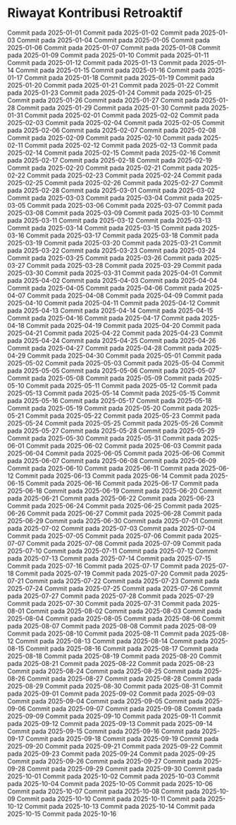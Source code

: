# Riwayat Kontribusi Retroaktif
Commit pada 2025-01-01
Commit pada 2025-01-02
Commit pada 2025-01-03
Commit pada 2025-01-04
Commit pada 2025-01-05
Commit pada 2025-01-06
Commit pada 2025-01-07
Commit pada 2025-01-08
Commit pada 2025-01-09
Commit pada 2025-01-10
Commit pada 2025-01-11
Commit pada 2025-01-12
Commit pada 2025-01-13
Commit pada 2025-01-14
Commit pada 2025-01-15
Commit pada 2025-01-16
Commit pada 2025-01-17
Commit pada 2025-01-18
Commit pada 2025-01-19
Commit pada 2025-01-20
Commit pada 2025-01-21
Commit pada 2025-01-22
Commit pada 2025-01-23
Commit pada 2025-01-24
Commit pada 2025-01-25
Commit pada 2025-01-26
Commit pada 2025-01-27
Commit pada 2025-01-28
Commit pada 2025-01-29
Commit pada 2025-01-30
Commit pada 2025-01-31
Commit pada 2025-02-01
Commit pada 2025-02-02
Commit pada 2025-02-03
Commit pada 2025-02-04
Commit pada 2025-02-05
Commit pada 2025-02-06
Commit pada 2025-02-07
Commit pada 2025-02-08
Commit pada 2025-02-09
Commit pada 2025-02-10
Commit pada 2025-02-11
Commit pada 2025-02-12
Commit pada 2025-02-13
Commit pada 2025-02-14
Commit pada 2025-02-15
Commit pada 2025-02-16
Commit pada 2025-02-17
Commit pada 2025-02-18
Commit pada 2025-02-19
Commit pada 2025-02-20
Commit pada 2025-02-21
Commit pada 2025-02-22
Commit pada 2025-02-23
Commit pada 2025-02-24
Commit pada 2025-02-25
Commit pada 2025-02-26
Commit pada 2025-02-27
Commit pada 2025-02-28
Commit pada 2025-03-01
Commit pada 2025-03-02
Commit pada 2025-03-03
Commit pada 2025-03-04
Commit pada 2025-03-05
Commit pada 2025-03-06
Commit pada 2025-03-07
Commit pada 2025-03-08
Commit pada 2025-03-09
Commit pada 2025-03-10
Commit pada 2025-03-11
Commit pada 2025-03-12
Commit pada 2025-03-13
Commit pada 2025-03-14
Commit pada 2025-03-15
Commit pada 2025-03-16
Commit pada 2025-03-17
Commit pada 2025-03-18
Commit pada 2025-03-19
Commit pada 2025-03-20
Commit pada 2025-03-21
Commit pada 2025-03-22
Commit pada 2025-03-23
Commit pada 2025-03-24
Commit pada 2025-03-25
Commit pada 2025-03-26
Commit pada 2025-03-27
Commit pada 2025-03-28
Commit pada 2025-03-29
Commit pada 2025-03-30
Commit pada 2025-03-31
Commit pada 2025-04-01
Commit pada 2025-04-02
Commit pada 2025-04-03
Commit pada 2025-04-04
Commit pada 2025-04-05
Commit pada 2025-04-06
Commit pada 2025-04-07
Commit pada 2025-04-08
Commit pada 2025-04-09
Commit pada 2025-04-10
Commit pada 2025-04-11
Commit pada 2025-04-12
Commit pada 2025-04-13
Commit pada 2025-04-14
Commit pada 2025-04-15
Commit pada 2025-04-16
Commit pada 2025-04-17
Commit pada 2025-04-18
Commit pada 2025-04-19
Commit pada 2025-04-20
Commit pada 2025-04-21
Commit pada 2025-04-22
Commit pada 2025-04-23
Commit pada 2025-04-24
Commit pada 2025-04-25
Commit pada 2025-04-26
Commit pada 2025-04-27
Commit pada 2025-04-28
Commit pada 2025-04-29
Commit pada 2025-04-30
Commit pada 2025-05-01
Commit pada 2025-05-02
Commit pada 2025-05-03
Commit pada 2025-05-04
Commit pada 2025-05-05
Commit pada 2025-05-06
Commit pada 2025-05-07
Commit pada 2025-05-08
Commit pada 2025-05-09
Commit pada 2025-05-10
Commit pada 2025-05-11
Commit pada 2025-05-12
Commit pada 2025-05-13
Commit pada 2025-05-14
Commit pada 2025-05-15
Commit pada 2025-05-16
Commit pada 2025-05-17
Commit pada 2025-05-18
Commit pada 2025-05-19
Commit pada 2025-05-20
Commit pada 2025-05-21
Commit pada 2025-05-22
Commit pada 2025-05-23
Commit pada 2025-05-24
Commit pada 2025-05-25
Commit pada 2025-05-26
Commit pada 2025-05-27
Commit pada 2025-05-28
Commit pada 2025-05-29
Commit pada 2025-05-30
Commit pada 2025-05-31
Commit pada 2025-06-01
Commit pada 2025-06-02
Commit pada 2025-06-03
Commit pada 2025-06-04
Commit pada 2025-06-05
Commit pada 2025-06-06
Commit pada 2025-06-07
Commit pada 2025-06-08
Commit pada 2025-06-09
Commit pada 2025-06-10
Commit pada 2025-06-11
Commit pada 2025-06-12
Commit pada 2025-06-13
Commit pada 2025-06-14
Commit pada 2025-06-15
Commit pada 2025-06-16
Commit pada 2025-06-17
Commit pada 2025-06-18
Commit pada 2025-06-19
Commit pada 2025-06-20
Commit pada 2025-06-21
Commit pada 2025-06-22
Commit pada 2025-06-23
Commit pada 2025-06-24
Commit pada 2025-06-25
Commit pada 2025-06-26
Commit pada 2025-06-27
Commit pada 2025-06-28
Commit pada 2025-06-29
Commit pada 2025-06-30
Commit pada 2025-07-01
Commit pada 2025-07-02
Commit pada 2025-07-03
Commit pada 2025-07-04
Commit pada 2025-07-05
Commit pada 2025-07-06
Commit pada 2025-07-07
Commit pada 2025-07-08
Commit pada 2025-07-09
Commit pada 2025-07-10
Commit pada 2025-07-11
Commit pada 2025-07-12
Commit pada 2025-07-13
Commit pada 2025-07-14
Commit pada 2025-07-15
Commit pada 2025-07-16
Commit pada 2025-07-17
Commit pada 2025-07-18
Commit pada 2025-07-19
Commit pada 2025-07-20
Commit pada 2025-07-21
Commit pada 2025-07-22
Commit pada 2025-07-23
Commit pada 2025-07-24
Commit pada 2025-07-25
Commit pada 2025-07-26
Commit pada 2025-07-27
Commit pada 2025-07-28
Commit pada 2025-07-29
Commit pada 2025-07-30
Commit pada 2025-07-31
Commit pada 2025-08-01
Commit pada 2025-08-02
Commit pada 2025-08-03
Commit pada 2025-08-04
Commit pada 2025-08-05
Commit pada 2025-08-06
Commit pada 2025-08-07
Commit pada 2025-08-08
Commit pada 2025-08-09
Commit pada 2025-08-10
Commit pada 2025-08-11
Commit pada 2025-08-12
Commit pada 2025-08-13
Commit pada 2025-08-14
Commit pada 2025-08-15
Commit pada 2025-08-16
Commit pada 2025-08-17
Commit pada 2025-08-18
Commit pada 2025-08-19
Commit pada 2025-08-20
Commit pada 2025-08-21
Commit pada 2025-08-22
Commit pada 2025-08-23
Commit pada 2025-08-24
Commit pada 2025-08-25
Commit pada 2025-08-26
Commit pada 2025-08-27
Commit pada 2025-08-28
Commit pada 2025-08-29
Commit pada 2025-08-30
Commit pada 2025-08-31
Commit pada 2025-09-01
Commit pada 2025-09-02
Commit pada 2025-09-03
Commit pada 2025-09-04
Commit pada 2025-09-05
Commit pada 2025-09-06
Commit pada 2025-09-07
Commit pada 2025-09-08
Commit pada 2025-09-09
Commit pada 2025-09-10
Commit pada 2025-09-11
Commit pada 2025-09-12
Commit pada 2025-09-13
Commit pada 2025-09-14
Commit pada 2025-09-15
Commit pada 2025-09-16
Commit pada 2025-09-17
Commit pada 2025-09-18
Commit pada 2025-09-19
Commit pada 2025-09-20
Commit pada 2025-09-21
Commit pada 2025-09-22
Commit pada 2025-09-23
Commit pada 2025-09-24
Commit pada 2025-09-25
Commit pada 2025-09-26
Commit pada 2025-09-27
Commit pada 2025-09-28
Commit pada 2025-09-29
Commit pada 2025-09-30
Commit pada 2025-10-01
Commit pada 2025-10-02
Commit pada 2025-10-03
Commit pada 2025-10-04
Commit pada 2025-10-05
Commit pada 2025-10-06
Commit pada 2025-10-07
Commit pada 2025-10-08
Commit pada 2025-10-09
Commit pada 2025-10-10
Commit pada 2025-10-11
Commit pada 2025-10-12
Commit pada 2025-10-13
Commit pada 2025-10-14
Commit pada 2025-10-15
Commit pada 2025-10-16
